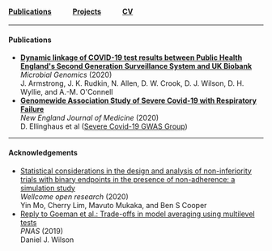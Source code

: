 #### [Publications](/publications)   [Projects](/projects)   [CV](/cv)

---

#### Publications

- [**Dynamic linkage of COVID-19 test results between Public Health England's Second Generation Surveillance System and UK Biobank**](https://doi.org/10.1099/mgen.0.000397)  
*Microbial Genomics* (2020)   
J. Armstrong, J. K. Rudkin, N. Allen, D. W. Crook, D. J. Wilson, D. H. Wyllie, and A.-M. O'Connell   
- [**Genomewide Association Study of Severe Covid-19 with Respiratory Failure**](https://pubmed.ncbi.nlm.nih.gov/32558485/)  
*New England Journal of Medicine* (2020)    
D. Ellinghaus et al ([Severe Covid-19 GWAS Group](https://www.nejm.org/doi/suppl/10.1056/NEJMoa2020283/suppl_file/nejmoa2020283_appendix_1.pdf))    

---

#### Acknowledgements

- [Statistical considerations in the design and analysis of non-inferiority trials with binary endpoints in the presence of non-adherence: a simulation study](https://www.ncbi.nlm.nih.gov/pmc/articles/PMC7205408/)  
*Wellcome open research* (2020)   
Yin Mo, Cherry Lim, Mavuto Mukaka, and Ben S Cooper    
- [Reply to Goeman et al.: Trade-offs in model averaging using multilevel tests](https://www.pnas.org/content/116/47/23384.full)  
*PNAS* (2019)     
Daniel J. Wilson
